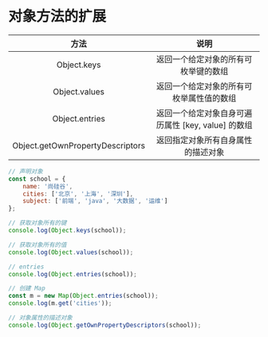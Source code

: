 # 对象方法的扩展

|               方法               |                        说明                        |
| :------------------------------: | :------------------------------------------------: |
|           Object.keys            |        返回一个给定对象的所有可枚举键的数组        |
|          Object.values           |      返回一个给定对象的所有可枚举属性值的数组      |
|          Object.entries          | 返回一个给定对象自身可遍历属性 [key, value] 的数组 |
| Object.getOwnPropertyDescriptors |         返回指定对象所有自身属性的描述对象         |

```js
// 声明对象
const school = {
    name: '尚硅谷',
    cities: ['北京', '上海', '深圳'],
    subject: ['前端', 'java', '大数据', '运维']
};

// 获取对象所有的键
console.log(Object.keys(school));

// 获取对象所有的值
console.log(Object.values(school));

// entries
console.log(Object.entries(school));

// 创建 Map
const m = new Map(Object.entries(school));
console.log(m.get('cities'));

// 对象属性的描述对象
console.log(Object.getOwnPropertyDescriptors(school));
```


